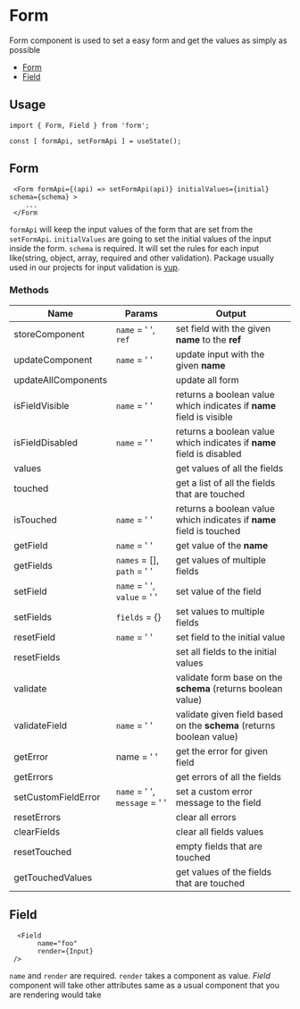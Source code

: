 # Form

Form component is used to set a easy form and get the values as simply as possible  

* [Form](#form)
* [Field](#field)

## Usage

```usage
import { Form, Field } from 'form';

const [ formApi, setFormApi ] = useState();
```

## Form

```form
 <Form formApi={(api) => setFormApi(api)} initialValues={initial} schema={schema} > 
    ...
 </Form
```
`formApi` will keep the input values of the form that are set from the `setFormApi`. 
`initialValues` are going to set the initial values of the input inside the form. `schema` is required. It will set the rules for each input like(string, object, array, required and other validation). Package usually used in our projects for input validation is [yup](https://github.com/jquense/yup).

### Methods 

| Name  | Params | Output                       |
| ----- | ------------ | ------------------------ |
| storeComponent  | `name` = ' ', `ref` | set field with the given **name** to the **ref** |
| updateComponent | `name` = ' '    | update input with the given **name**     |
| updateAllComponents |     | update all form     |
| isFieldVisible | `name` = ' '    | returns a boolean value which indicates if **name** field is visible  |
| isFieldDisabled | `name` = ' '    | returns a boolean value which indicates if **name** field is disabled  |
| values |   | get values of all the fields  |
| touched |   | get a list of all the fields that are touched  |
| isTouched | `name` = ' '   | returns a boolean value which indicates if **name** field is touched  |
| getField | `name` = ' '   |get value of the **name**    |
| getFields |  `names` = [], `path` = ' '   | get values of multiple fields     |
| setField | `name` = ' ', `value` = ' '    |   set value of the field   |
| setFields | `fields` = {}    | set values to multiple fields   |
| resetField | `name` = ' '   | set field to the initial value  |
| resetFields |    | set all fields to the initial values   |
| validate |    | validate form base on the **schema** (returns boolean value)  |
| validateField |  `name` = ' '  | validate given field based on the **schema** (returns boolean value)  |
| getError |  name = ' '  | get the error for given field  |
| getErrors |   | get errors of all the fields  |
| setCustomFieldError |  `name` = ' ', `message` = ' '   |   set a custom error message to the field   |
| resetErrors |   | clear all errors   |
| clearFields |   | clear all fields values  |
| resetTouched |   | empty fields that are touched   |
| getTouchedValues |   | get values of the fields that are touched   |

## Field

```field
  <Field
       name="foo"
       render={Input}
 />
```

`name` and `render` are required. `render` takes a component as value. *Field* component will take other attributes same as a usual component that you are rendering would take
